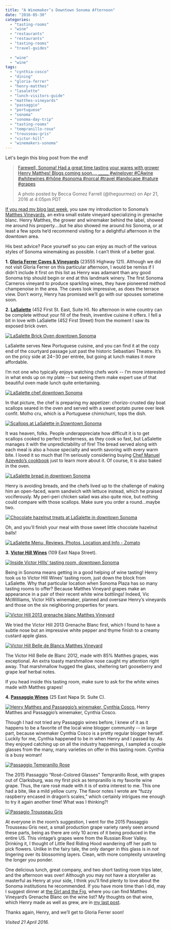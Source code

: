 ```yaml
---
title: "A Winemaker’s Downtown Sonoma Afternoon"
date: "2016-05-30"
categories:
  - "tasting-rooms"
  - "wine"
  - "restaurants"
  - "restaurants"
  - "tasting-rooms"
  - "travel-guides"
  
  - "wine"
  - "wine"
tags:
  - "cynthia-cosco"
  - "dining"
  - "gloria-ferrer"
  - "henry-matthes"
  - "lasalette"
  - "lunch-visitors-guide"
  - "matthes-vineyards"
  - "passaggio"
  - "portuguese"
  - "sonoma"
  - "sonoma-day-trip"
  - "tasting-rooms"
  - "tempranillo-rose"
  - "trousseau-gris"
  - "victor-hill"
  - "winemakers-sonoma"
---
```


Let's begin this blog post from the end!

> [Farewell, Sonoma! Had a great time tasting your wares with grower Henry Matthes! Blogs coming soon.... \_\_\_\_\_ #winelover #CAwine #whitewines #rhône #sonoma #norcal #travel #landscape #nature #grapes](https://www.instagram.com/p/BEeufePwQr2/)
>
> A photo posted by Becca Gomez Farrell (@thegourmez) on Apr 21, 2016 at 4:05pm PDT

[If you read my blog last week](http://thegourmez.com/an-intro-to-henry-matthes-vineyards-grenache-blanc), you saw my introduction to Sonoma’s [Matthes Vineyards](http://matthesvineyards.com/), an extra small estate vineyard specializing in grenache blanc. Henry Matthes, the grower and winemaker behind the label, showed me around his property….but he also showed me around _his_ Sonoma, or at least a few spots he’d recommend visiting for a delightful afternoon in the downtown area.

His best advice? Pace yourself so you can enjoy as much of the various styles of Sonoma winemaking as possible. I can’t think of a better goal.

**1. [Gloria Ferrer Caves & Vineyards](http://www.gloriaferrer.com/)** (23555 Highway 121). Although we did not visit Gloria Ferrer on this particular afternoon, I would be remiss if I didn’t include it first on this list as Henry was adamant than any good Sonoma trip should begin or end at this landmark winery. The first Sonoma Carneros vineyard to produce sparkling wines, they have pioneered méthod champenoise in the area. The caves look impressive, as does the terrace view. Don’t worry, Henry has promised we’ll go with our spouses sometime soon.

**2. [LaSalette](http://www.lasalette-restaurant.com/)** (452 First St. East, Suite H). No afternoon in wine country can be complete without your fill of the fresh, inventive cuisine it offers. I fell a bit in love with LaSalette (452 First Street) from the moment I saw its exposed brick oven.

[![LaSalette Brick Oven downtown Sonoma](http://s3.amazonaws.com/thegourmez-wpmedia/2016/05/MathesSonoma-09-500x334.jpg)](http://s3.amazonaws.com/thegourmez-wpmedia/2016/05/MathesSonoma-09.jpg)

LaSalette serves New Portuguese cuisine, and you can find it at the cozy end of the courtyard passage just past the historic Sebastiani Theatre. It’s on the pricy side at $24-$30 per entrée, but going at lunch makes it more affordable.

I’m not one who typically enjoys watching chefs work -- I’m more interested in what ends up on my plate -- but seeing them make expert use of that beautiful oven made lunch quite entertaining.

[![LaSalette chef downtown Sonoma](http://s3.amazonaws.com/thegourmez-wpmedia/2016/05/MathesSonoma-10-353x500.jpg)](http://s3.amazonaws.com/thegourmez-wpmedia/2016/05/MathesSonoma-10.jpg)

In that picture, the chef is preparing my appetizer: chorizo-crusted day boat scallops seared in the oven and served with a sweet potato puree over leek confit. Molho cru, which is a Portuguese chimichurri, tops the dish.

[![Scallops at LaSalette in Downtown Sonoma](http://s3.amazonaws.com/thegourmez-wpmedia/2016/05/MathesSonoma-12-500x373.jpg)](http://s3.amazonaws.com/thegourmez-wpmedia/2016/05/MathesSonoma-12.jpg)

It was heaven, folks. People underappreciate how difficult it is to get scallops cooked to perfect tenderness, as they cook so fast, but LaSalette manages it with the unpredictability of fire! The bread served along with each meal is also a house specialty and worth savoring with every warm bite. I loved it so much that I’m seriously considering buying [Chef Manuel Azevedo’s cookbook](http://amzn.to/1VggO3E) just to learn more about it. Of course, it is also baked in the oven.

[![LaSalette bread in downtown Sonoma](http://s3.amazonaws.com/thegourmez-wpmedia/2016/05/MathesSonoma-11-397x500.jpg)](http://s3.amazonaws.com/thegourmez-wpmedia/2016/05/MathesSonoma-11.jpg)

Henry is avoiding breads, and the chefs lived up to the challenge of making him an open-faced, warm sandwich with lettuce instead, which he praised vociferously. My peri-peri chicken salad was also quite nice, but nothing could compare with those scallops. Make sure you order a round…maybe two.

[![Chocolate hazelnut treats at LaSalette in downtown Sonoma](http://s3.amazonaws.com/thegourmez-wpmedia/2016/05/MathesSonoma-15-500x334.jpg)](http://s3.amazonaws.com/thegourmez-wpmedia/2016/05/MathesSonoma-15.jpg)

Oh, and you'll finish your meal with those sweet little chocolate hazelnut balls!

[![LaSalette Menu, Reviews, Photos, Location and Info - Zomato](https://www.zomato.com/logo/16855546/minilink)](https://www.zomato.com/sonoma-ca/lasalette-sonoma "View Menu, Reviews, Photos & Information about LaSalette, Sonoma and other Restaurants in Sonoma")

**3. [Victor Hill Wines](http://www.victorhillwines.com/)** (109 East Napa Street).

[![Inside Victor HIlls' tasting room, downtown Sonoma](http://s3.amazonaws.com/thegourmez-wpmedia/2016/05/MathesSonoma-19-500x384.jpg)](http://s3.amazonaws.com/thegourmez-wpmedia/2016/05/MathesSonoma-19.jpg)

Being in Sonoma means getting in a good helping of wine tasting! Henry took us to Victor Hill Wines’ tasting room, just down the block from LaSalette. Why that particular location when Sonoma Plaza has so many tasting rooms to offer? Because Matthes Vineyard grapes make an appearance in a pair of their recent white wine bottlings! Indeed, Vic McWilliams, Victor Hill’s winemaker, planned and oversaw Henry’s vineyards and those on the six neighboring properties for years.

[![Victor Hill 2013 grenache blanc Matthes Vineyard](http://s3.amazonaws.com/thegourmez-wpmedia/2016/05/MathesSonoma-20-334x500.jpg)](http://s3.amazonaws.com/thegourmez-wpmedia/2016/05/MathesSonoma-20.jpg)

We tried the Victor Hill 2013 Grenache Blanc first, which I found to have a subtle nose but an impressive white pepper and thyme finish to a creamy custard apple glass.

[![Victor Hill Belle de Blancs Matthes Vineyard](http://s3.amazonaws.com/thegourmez-wpmedia/2016/05/MathesSonoma-22-334x500.jpg)](http://s3.amazonaws.com/thegourmez-wpmedia/2016/05/MathesSonoma-22.jpg)

The Victor Hill Belle de Blanc 2012, made with 85% Matthes grapes, was exceptional. An extra toasty marshmallow nose caught my attention right away. That marshmallow hugged the glass, sheltering tart gooseberry and grape leaf herbal notes.

If you head inside this tasting room, make sure to ask for the white wines made with Matthes grapes!

**4. [Passaggio Wines](http://www.passaggiowines.com/)** (25 East Napa St. Suite C).




<div class="caption">

[![Henry Matthes and Passaggio’s winemaker, Cynthia Cosco.](http://s3.amazonaws.com/thegourmez-wpmedia/2016/05/MathesSonoma-29-373x500.jpg)](http://s3.amazonaws.com/thegourmez-wpmedia/2016/05/MathesSonoma-29.jpg) Henry Matthes and Passaggio’s winemaker, Cynthia Cosco.</div>


Though I had not tried any Passaggio wines before, I knew of it as it happens to be a favorite of the local wine blogger community -- in large part, because winemaker Cynthia Cosco is a pretty regular blogger herself. Luckily for me, Cynthia happened to be in when Henry and I passed by. As they enjoyed catching up on all the industry happenings, I sampled a couple glasses from the many, many varieties on offer in this tasting room. Cynthia is a busy woman!

[![Passaggio Tempranillo Rose](http://s3.amazonaws.com/thegourmez-wpmedia/2016/05/MathesSonoma-26-334x500.jpg)](http://s3.amazonaws.com/thegourmez-wpmedia/2016/05/MathesSonoma-26.jpg)

The 2015 Passaggio “Rosé-Colored Glasses” Tempranillo Rosé, with grapes out of Clarksburg, was my first pick as tempranillo is my favorite wine grape. Thus, the rare rosé made with it is of extra interest to me. This one had a bite, like a mild yellow curry. The flavor notes I wrote are “fuzzy raspberry encased in dragon’s scales,” which certainly intrigues me enough to try it again another time! What was I thinking?!

[![Passagio Trousseau Gris](http://s3.amazonaws.com/thegourmez-wpmedia/2016/05/MathesSonoma-28-334x500.jpg)](http://s3.amazonaws.com/thegourmez-wpmedia/2016/05/MathesSonoma-28.jpg)

At everyone in the room’s suggestion, I went for the 2015 Passaggio Trousseau Gris next, a small production grape variety rarely seen around these parts, being as there are only 10 acres of it being produced in the entire US. This vintage’s grapes were from the Russian River Valley. Drinking it, I thought of Little Red Riding Hood wandering off her path to pick flowers. Unlike in the fairy tale, the only danger in this glass is in _not_ lingering over its blossoming layers. Clean, with more complexity unraveling the longer you ponder.

One delicious lunch, great company, and two short tasting room trips later, and the afternoon was over! Although you may not have a storyteller as masterful as Henry at your side, I think you’ll find plenty to love about the Sonoma institutions he recommended. If you have more time than I did, may I suggest dinner at [the Girl and the Fig](http://www.thegirlandthefig.com/), where you can find Matthes Vineyard’s Grenache Blanc on the wine list? My thoughts on that wine, which Henry made as well as grew, are in [my last post](http://thegourmez.com/an-intro-to-henry-matthes-vineyards-grenache-blanc).

Thanks again, Henry, and we’ll get to Gloria Ferrer soon!

_Visited 21 April 2016._
